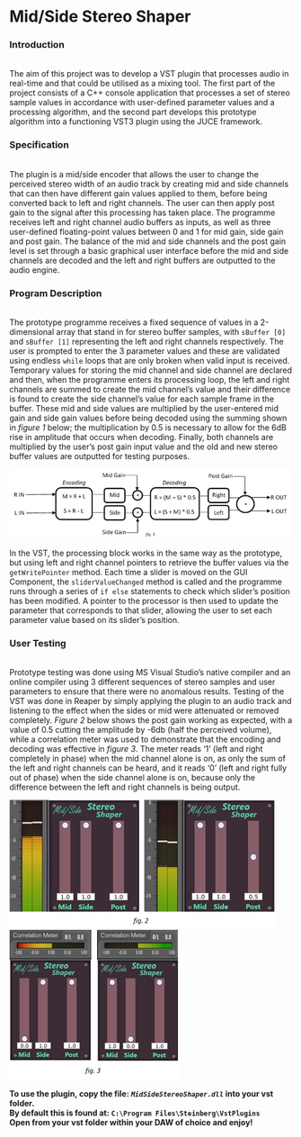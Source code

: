 # Mid/Side Stereo Shaper

### Introduction
\
	The aim of this project was to develop a VST plugin that processes audio in real-time and that could be utilised as a mixing tool. The first part of the project consists of a C++ console application that processes a set of stereo sample values in accordance with user-defined parameter values and a processing algorithm, and the second part develops this prototype algorithm into a functioning VST3 plugin using the JUCE framework.

### Specification
\
	The plugin is a mid/side encoder that allows the user to change the perceived stereo width of an audio track by creating mid and side channels that can then have different gain values applied to them, before being converted back to left and right channels. The user can then apply post gain to the signal after this processing has taken place.  The programme receives left and right channel audio buffers as inputs, as well as three user-defined floating-point values between 0 and 1 for mid gain, side gain and post gain. The balance of the mid and side channels and the post gain level is set through a basic graphical user interface before the mid and side channels are decoded and the left and right buffers are outputted to the audio engine.  

### Program Description
\
	The prototype programme receives a fixed sequence of values in a 2-dimensional array that stand in for stereo buffer samples, with `sBuffer [0]` and `sBuffer [1]` representing the left and right channels respectively. The user is prompted to enter the 3 parameter values and these are validated using endless `while` loops that are only broken when valid input is received. Temporary values for storing the mid channel and side channel are declared and then, when the programme enters its processing loop, the left and right channels are summed to create the mid channel’s value and their difference is found to create the side channel’s value for each sample frame in the buffer. These mid and side values are multiplied by the user-entered mid gain and side gain values before being decoded using the summing shown in *figure 1* below; the multiplication by 0.5 is necessary to allow for the 6dB rise in amplitude that occurs when decoding. Finally, both channels are multiplied by the user’s post gain input value and the old and new stereo buffer values are outputted for testing purposes.

![fig1](Images/mid-side-algorithm.jpg)

  In the VST, the processing block works in the same way as the prototype, but using left and right channel pointers to retrieve the buffer values via the `getWritePointer` method. Each time a slider is moved on the GUI Component, the `sliderValueChanged` method is called and the programme runs through a series of `if else` statements to check which slider’s position has been modified. A pointer to the processor is then used to update the parameter that corresponds to that slider, allowing the user to set each parameter value based on its slider’s position.
  
### User Testing
\
	Prototype testing was done using MS Visual Studio’s native compiler and an online compiler using 3 different sequences of stereo samples and user parameters to ensure that there were no anomalous results. Testing of the VST was done in Reaper by simply applying the plugin to an audio track and listening to the effect when the sides or mid were attenuated or removed completely. *Figure 2* below shows the post gain working as expected, with a value of 0.5 cutting the amplitude by -6db (half the perceived volume), while a correlation meter was used to demonstrate that the encoding and decoding was effective in *figure 3*. The meter reads ‘1’ (left and right completely in phase) when the mid channel alone is on, as only the sum of the left and right channels can be heard, and it reads ‘0’ (left and right fully out of phase) when the side channel alone is on, because only the difference between the left and right channels is being output.

![fig2](Images/post-level-test.jpg) ![fig3](Images/mid-side-level-test.jpg)

**To use the plugin, copy the file: _`MidSideStereoShaper.dll`_ into your vst folder.**\
**By default this is found at: `C:\Program Files\Steinberg\VstPlugins`**\
**Open from your vst folder within your DAW of choice and enjoy!**
